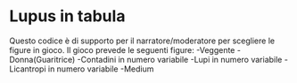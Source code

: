 # Lupus in tabula
Questo codice è di supporto per il narratore/moderatore per scegliere le figure in gioco.
Il gioco prevede le seguenti figure: 
-Veggente
-Donna(Guaritrice)
-Contadini in numero variabile
-Lupi in numero variabile
-Licantropi in numero variabile
-Medium
